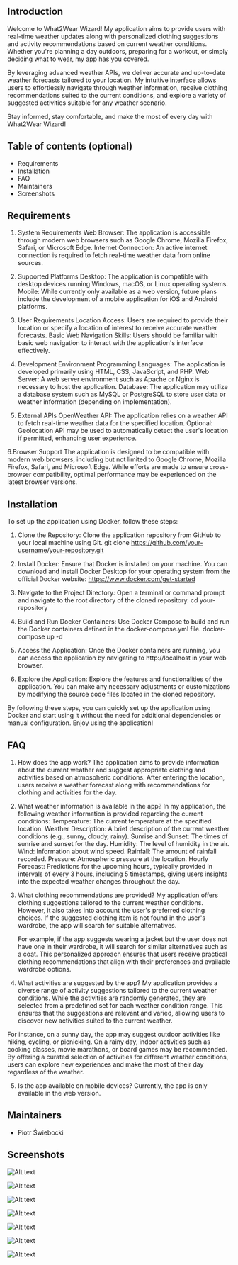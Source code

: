 ## Introduction

Welcome to What2Wear Wizard! My application aims to provide users with real-time weather updates along with personalized clothing suggestions and activity recommendations based on current weather conditions. Whether you're planning a day outdoors, preparing for a workout, or simply deciding what to wear, my app has you covered.

By leveraging advanced weather APIs, we deliver accurate and up-to-date weather forecasts tailored to your location. My intuitive interface allows users to effortlessly navigate through weather information, receive clothing recommendations suited to the current conditions, and explore a variety of suggested activities suitable for any weather scenario.

Stay informed, stay comfortable, and make the most of every day with What2Wear Wizard!

## Table of contents (optional)

- Requirements
- Installation
- FAQ
- Maintainers
- Screenshots

## Requirements

1. System Requirements
   Web Browser: The application is accessible through modern web browsers such as Google Chrome, Mozilla Firefox, Safari, or Microsoft Edge.
   Internet Connection: An active internet connection is required to fetch real-time weather data from online sources.

2. Supported Platforms
   Desktop: The application is compatible with desktop devices running Windows, macOS, or Linux operating systems.
   Mobile: While currently only available as a web version, future plans include the development of a mobile application for iOS and Android platforms.

3. User Requirements
   Location Access: Users are required to provide their location or specify a location of interest to receive accurate weather forecasts.
   Basic Web Navigation Skills: Users should be familiar with basic web navigation to interact with the application's interface effectively.

4. Development Environment
   Programming Languages: The application is developed primarily using HTML, CSS, JavaScript, and PHP.
   Web Server: A web server environment such as Apache or Nginx is necessary to host the application.
   Database: The application may utilize a database system such as MySQL or PostgreSQL to store user data or weather information (depending on implementation).

5. External APIs
   OpenWeather API: The application relies on a weather API to fetch real-time weather data for the specified location.
   Optional: Geolocation API may be used to automatically detect the user's location if permitted, enhancing user experience.

6.Browser Support
The application is designed to be compatible with modern web browsers, including but not limited to Google Chrome, Mozilla Firefox, Safari, and Microsoft Edge.
While efforts are made to ensure cross-browser compatibility, optimal performance may be experienced on the latest browser versions.

## Installation

To set up the application using Docker, follow these steps:

1. Clone the Repository:
   Clone the application repository from GitHub to your local machine using Git.
   git clone https://github.com/your-username/your-repository.git

2. Install Docker:
   Ensure that Docker is installed on your machine. You can download and install Docker Desktop for your operating system from the official Docker website: https://www.docker.com/get-started

3. Navigate to the Project Directory:
   Open a terminal or command prompt and navigate to the root directory of the cloned repository.
   cd your-repository

4. Build and Run Docker Containers:
   Use Docker Compose to build and run the Docker containers defined in the docker-compose.yml file.
   docker-compose up -d

5. Access the Application:
   Once the Docker containers are running, you can access the application by navigating to http://localhost in your web browser.

6. Explore the Application:
   Explore the features and functionalities of the application. You can make any necessary adjustments or customizations by modifying the source code files located in the cloned repository.

By following these steps, you can quickly set up the application using Docker and start using it without the need for additional dependencies or manual configuration. Enjoy using the application!

## FAQ

1. How does the app work?
   The application aims to provide information about the current weather and suggest appropriate clothing and activities based on atmospheric conditions. After entering the location, users receive a weather forecast along with recommendations for clothing and activities for the day.

2. What weather information is available in the app?
   In my application, the following weather information is provided regarding the current conditions:
   Temperature: The current temperature at the specified location.
   Weather Description: A brief description of the current weather conditions (e.g., sunny, cloudy, rainy).
   Sunrise and Sunset: The times of sunrise and sunset for the day.
   Humidity: The level of humidity in the air.
   Wind: Information about wind speed.
   Rainfall: The amount of rainfall recorded.
   Pressure: Atmospheric pressure at the location.
   Hourly Forecast: Predictions for the upcoming hours, typically provided in intervals of every 3 hours, including 5 timestamps, giving users insights into the expected weather changes throughout the day.

3. What clothing recommendations are provided?
   My application offers clothing suggestions tailored to the current weather conditions. However, it also takes into account the user's preferred clothing choices. If the suggested clothing item is not found in the user's wardrobe, the app will search for suitable alternatives.

   For example, if the app suggests wearing a jacket but the user does not have one in their wardrobe, it will search for similar alternatives such as a coat. This personalized approach ensures that users receive practical clothing recommendations that align with their preferences and available wardrobe options.

4. What activities are suggested by the app?
   My application provides a diverse range of activity suggestions tailored to the current weather conditions. While the activities are randomly generated, they are selected from a predefined set for each weather condition range. This ensures that the suggestions are relevant and varied, allowing users to discover new activities suited to the current weather.

For instance, on a sunny day, the app may suggest outdoor activities like hiking, cycling, or picnicking. On a rainy day, indoor activities such as cooking classes, movie marathons, or board games may be recommended. By offering a curated selection of activities for different weather conditions, users can explore new experiences and make the most of their day regardless of the weather.

5. Is the app available on mobile devices?
   Currently, the app is only available in the web version.

## Maintainers

- Piotr Świebocki

## Screenshots

![Alt text](public/img/readme1.png)

![Alt text](public/img/readme2.png)

![Alt text](public/img/readme3.png)

![Alt text](public/img/readme4.png)

![Alt text](public/img/readme5.png)

![Alt text](public/img/readme6.png)

![Alt text](public/img/readme7.png)

